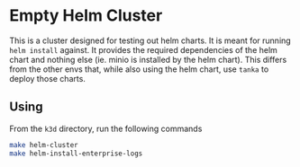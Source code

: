 # Empty Helm Cluster

This is a cluster designed for testing out helm charts. It is meant for running `helm install` against. It provides the required dependencies of the helm chart and nothing else (ie. minio is installed by the helm chart). This differs from the other envs that, while also using the helm chart, use `tanka` to deploy those charts.

## Using

From the `k3d` directory, run the following commands

```bash
make helm-cluster
make helm-install-enterprise-logs
```
